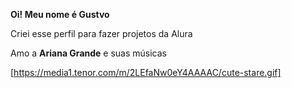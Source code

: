 **Oi! Meu nome é Gustvo**

Criei esse perfil para fazer projetos da Alura

Amo a **Ariana Grande** e suas músicas 

[https://media1.tenor.com/m/2LEfaNw0eY4AAAAC/cute-stare.gif]

